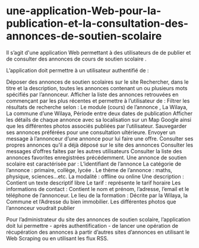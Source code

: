 # une-application-Web-pour-la-publication-et-la-consultation-des-annonces-de-soutien-scolaire
Il s’agit d'une application Web permettant à des utilisateurs de de publier et de consulter des annonces de cours  de soutien scolaire .

L’application doit permettre à un utilisateur authentifié de :

Déposer des annonces de soutien scolaires sur le site
Rechercher, dans le titre et la description, toutes les annonces contenant un ou plusieurs mots spécifiés par
l’annonceur.
Afficher la liste des annonces retrouvées en commençant par les plus récentes et permettre à l’utilisateur de :
Filtrer les résultats de recherche selon :
Le module (cours) de l’annonce ,
La Wilaya,
La commune d’une Wilaya,
Période entre deux dates de publication
Afficher les détails de chaque annonce avec sa localisation sur un Map Google ainsi que les différentes photos associés publiées par l’utilisateur.
Sauvegarder ses annonces préférées pour une consultation ultérieure.
Envoyer un message à l’annonceur d’une annonce pour lui faire une offre.
Consulter ses propres annonces qu’il a déjà déposé sur le site des annonces
Consulter les messages d’offres faites par les autres utilisateurs
Consulter la liste des annonces favorites enregistrées précédemment. 
Une annonce de soutien scolaire est caractérisée par :
L’identifiant de l’annonce
La catégorie de l’annonce : primaire, collège, lycée .
Le thème de l’annonce : maths, physique, sciences...etc.
La modalité : offline ou  online 
Une description : Contient un texte descriptif libre 
Le tarif : représente le tarif horaire 
Les informations de contact : Contient le nom et prénom, l’adresse, l’email et le téléphone de l’annonceur.
Le lieu de la formation : Décrite par la Wilaya, la Commune et l’Adresse du bien immobilier.
Les différentes photos que l’annonceur voudrait publier 

Pour l’administrateur du site des annonces de soutien scolaire,  l’application doit lui permettre - après authentification - de lancer une opération de récupération des annonces à partir d’autres sites d’annonces en utilisant le Web Scraping ou en utilisant les flux RSS.
